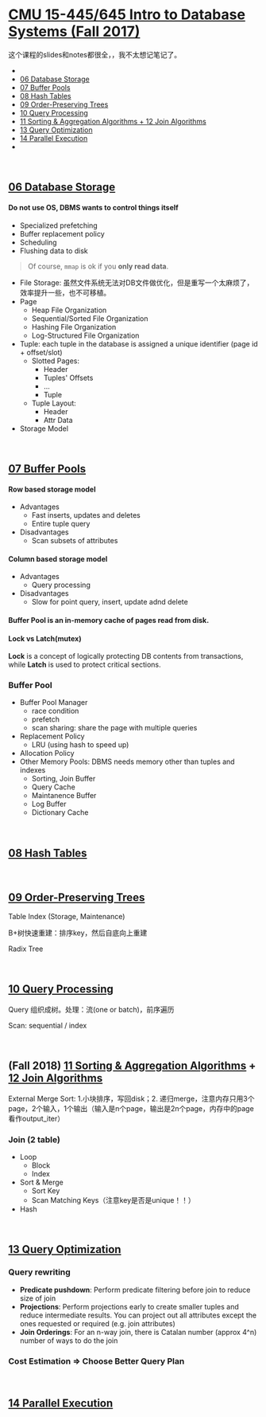 # [CMU 15-445/645 Intro to Database Systems (Fall 2017)](https://www.youtube.com/playlist?list=PLSE8ODhjZXjYutVzTeAds8xUt1rcmyT7x)

这个课程的slides和notes都很全，，我不太想记笔记了。

- [](#)
- [06 Database Storage](#06)
- [07 Buffer Pools](#07)
- [08 Hash Tables](#08)
- [09 Order-Preserving Trees](#09)
- [10 Query Processing](#10)
- [11 Sorting & Aggregation Algorithms + 12 Join Algorithms](#11)
- [13 Query Optimization](#13)
- [14 Parallel Execution](#14)
- []()


&nbsp;   
<a id="06"></a>
## [06 Database Storage](https://www.youtube.com/watch?v=VLagoZ90ABk)

#### Do not use OS, DBMS wants to control things itself
- Specialized prefetching
- Buffer replacement policy
- Scheduling
- Flushing data to disk

> Of course, `mmap` is ok if you **only read data**.

- File Storage: 虽然文件系统无法对DB文件做优化，但是重写一个太麻烦了，效率提升一些，也不可移植。
- Page
  - Heap File Organization
  - Sequential/Sorted File Organization
  - Hashing File Organization
  - Log-Structured File Organization
- Tuple: each tuple in the database is assigned a unique identifier (page id + offset/slot)
  - Slotted Pages:
      - Header
      - Tuples' Offsets
      - ...
      - Tuple
  - Tuple Layout:
      - Header
      - Attr Data
- Storage Model


&nbsp;   
<a id="07"></a>
## [07 Buffer Pools](https://www.youtube.com/watch?v=sp_vhhgKQQg)

#### Row based storage model
- Advantages
  - Fast inserts, updates and deletes
  - Entire tuple query
- Disadvantages
  - Scan subsets of attributes

#### Column based storage model
- Advantages
  - Query processing
- Disadvantages
  - Slow for point query, insert, update adnd delete

#### Buffer Pool is an in-memory cache of pages read from disk.

#### Lock vs Latch(mutex)
**Lock** is a concept of logically protecting DB contents from transactions, while **Latch** is used to protect critical sections.

### Buffer Pool
- Buffer Pool Manager
  - race condition
  - prefetch
  - scan sharing: share the page with multiple queries
- Replacement Policy
  - LRU (using hash to speed up)
- Allocation Policy
- Other Memory Pools: DBMS needs memory other than tuples and indexes
  - Sorting, Join Buffer
  - Query Cache
  - Maintanence Buffer
  - Log Buffer
  - Dictionary Cache 


&nbsp;   
<a id="08"></a>
## [08 Hash Tables](https://www.youtube.com/watch?v=OFYVwCDQcVk)


&nbsp;   
<a id="09"></a>
## [09 Order-Preserving Trees](https://www.youtube.com/watch?v=Z1Qrsm7EfRw)

Table Index (Storage, Maintenance)

B+树快速重建：排序key，然后自底向上重建

Radix Tree


&nbsp;   
<a id="10"></a>
## [10 Query Processing](https://www.youtube.com/watch?v=JDo7_wOJnC4)

Query 组织成树。处理：流(one or batch)，前序遍历

Scan: sequential / index


&nbsp;   
<a id="11"></a>
## (Fall 2018) [11 Sorting & Aggregation Algorithms](https://www.youtube.com/watch?v=9wv-ZzClKks&list=PLSE8ODhjZXja3hgmuwhf89qboV1kOxMx7&t=0s&index=12) + [12 Join Algorithms](https://www.youtube.com/watch?v=9W8HnmSXE4s&index=12&list=PLSE8ODhjZXja3hgmuwhf89qboV1kOxMx7)

External Merge Sort: 1.小块排序，写回disk；2. 递归merge，注意内存只用3个page，2个输入，1个输出（输入是n个page，输出是2n个page，内存中的page看作output_iter）

### Join (2 table)

- Loop
  - Block
  - Index
- Sort & Merge
  - Sort Key
  - Scan Matching Keys（注意key是否是unique！！）
- Hash


&nbsp;   
<a id="13"></a>
## [13 Query Optimization](https://www.youtube.com/watch?v=3c-Bf7F7gnI)

### Query rewriting
- **Predicate pushdown**: Perform predicate filtering before join to reduce size of join
- **Projections**: Perform projections early to create smaller tuples and reduce intermediate results. You can project out all attributes except the ones requested or required (e.g. join attributes)
- **Join Orderings**: For an n-way join, there is Catalan number (approx 4^n) number of ways to do the join

### Cost Estimation => Choose Better Query Plan


&nbsp;   
<a id="14"></a>
## [14 Parallel Execution](https://www.youtube.com/watch?v=UKaKiqmX8N8)


&nbsp;   
<a id="15"></a>
## []()




&nbsp;   
<a id=""></a>
## []()